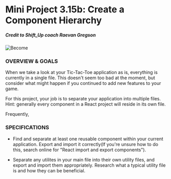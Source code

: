 # Mini Project 3.15b: Create a Component Hierarchy

##### Credit to Shift_Up coach Raevan Gregson
![Become](https://avatars2.githubusercontent.com/u/38302861?s=200&v=4)

### OVERVIEW & GOALS
 
When we take a look at your Tic-Tac-Toe application as is, everything is currently in a single file. This doesn't seem too bad at the moment, but consider what might happen if you continued to add new features to your game. 

For this project, your job is to separate your application into multiple files. Hint: generally every component in a React project will reside in its own file. 

Frequently, 

### SPECIFICATIONS

* Find and separate at least one reusable component within your current application. Export and import it correctly(If you're unsure how to do this, search online for "React import and export components").

* Separate any utilites in your main file into their own utility files, and export and import them appropriately. Research what a typical utility file is and how they can be beneficial.
